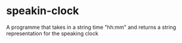 # speakin-clock
 A programme that takes in a string time "hh:mm" and returns a string representation for the speaking clock
